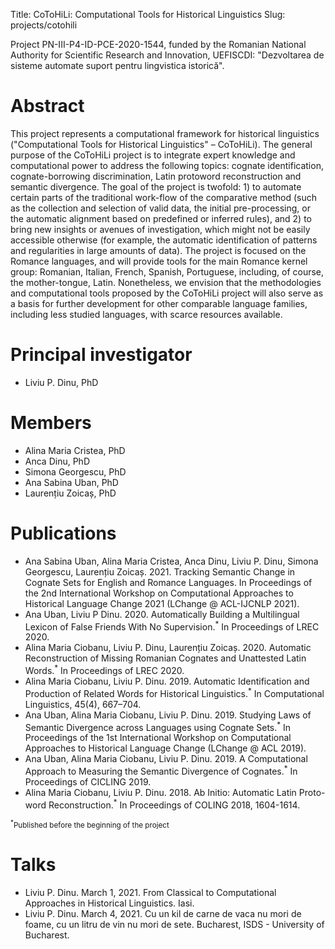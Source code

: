 Title: CoToHiLi: Computational Tools for Historical Linguistics 
Slug: projects/cotohili

Project PN-III-P4-ID-PCE-2020-1544, funded by the Romanian National Authority for Scientific Research and Innovation, UEFISCDI: "Dezvoltarea de sisteme automate suport pentru lingvistica istorică".

# Abstract

This project represents a computational framework for historical linguistics ("Computational Tools for Historical Linguistics" – CoToHiLi). The general purpose of the CoToHiLi project is to integrate expert knowledge and computational power to address the following topics: cognate identification, cognate-borrowing discrimination, Latin protoword
reconstruction and semantic divergence. The goal of the project is twofold: 1) to automate certain parts of the traditional work-flow of the comparative method (such as the collection and selection of valid data, the initial pre-processing, or the automatic alignment based on predefined or inferred rules), and 2) to bring new insights or avenues of investigation, which might not be easily accessible otherwise (for example, the automatic identification of patterns and regularities in large amounts of data). The project is focused on the Romance languages, and will provide tools for the main Romance kernel group: Romanian, Italian, French, Spanish, Portuguese, including, of course, the mother-tongue, Latin. Nonetheless, we envision that the methodologies and computational tools proposed by the CoToHiLi project will also serve as a basis for further development for other comparable language families, including less studied languages, with scarce resources available.

# Principal investigator

- Liviu P. Dinu, PhD

# Members

- Alina Maria Cristea, PhD
- Anca Dinu, PhD
- Simona Georgescu, PhD
- Ana Sabina Uban, PhD
- Laurențiu Zoicaș, PhD

# Publications

- Ana Sabina Uban, Alina Maria Cristea, Anca Dinu, Liviu P. Dinu, Simona Georgescu, Laurențiu Zoicaș. 2021.
  Tracking Semantic Change in Cognate Sets for English and Romance Languages.
  In Proceedings of the 2nd International Workshop on Computational Approaches to Historical Language Change 2021 (LChange @ ACL-IJCNLP 2021).
- Ana Uban, Liviu P Dinu. 2020.
  Automatically Building a Multilingual Lexicon of False Friends With No Supervision.<sup>*</sup>
  In Proceedings of LREC 2020.
- Alina Maria Ciobanu, Liviu P. Dinu, Laurențiu Zoicaș. 2020.
  Automatic Reconstruction of Missing Romanian Cognates and Unattested Latin Words.<sup>*</sup>
  In Proceedings of LREC 2020.
- Alina Maria Ciobanu, Liviu P. Dinu. 2019.
  Automatic Identification and Production of Related Words for Historical Linguistics.<sup>*</sup>
  In Computational Linguistics, 45(4), 667–704.
- Ana Uban, Alina Maria Ciobanu, Liviu P. Dinu. 2019.
  Studying Laws of Semantic Divergence across Languages using Cognate Sets.<sup>*</sup>
  In Proceedings of the 1st International Workshop on Computational Approaches to Historical Language Change (LChange @ ACL 2019).
- Ana Uban, Alina Maria Ciobanu, Liviu P. Dinu. 2019.
  A Computational Approach to Measuring the Semantic Divergence of Cognates.<sup>*</sup>
  In Proceedings of CICLING 2019.
- Alina Maria Ciobanu, Liviu P. Dinu. 2018.
  Ab Initio: Automatic Latin Proto-word Reconstruction.<sup>*</sup>
  In Proceedings of COLING 2018, 1604-1614.

<sub><sup>*</sup>Published before the beginning of the project</sub>

# Talks

- Liviu P. Dinu. March 1, 2021. From Classical to Computational Approaches in Historical Linguistics. Iasi.
- Liviu P. Dinu. March 4, 2021. Cu un kil de carne de vaca nu mori de foame, cu un litru de vin nu mori de sete. Bucharest, ISDS - University of Bucharest.
